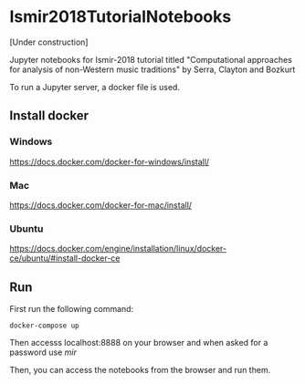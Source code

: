# Ismir2018TutorialNotebooks

[Under construction]

Jupyter notebooks for Ismir-2018 tutorial titled "Computational approaches for analysis of non-Western music traditions" by Serra, Clayton and Bozkurt

To run a Jupyter server, a docker file is used. 

## Install docker

### Windows
https://docs.docker.com/docker-for-windows/install/

### Mac
https://docs.docker.com/docker-for-mac/install/

### Ubuntu
https://docs.docker.com/engine/installation/linux/docker-ce/ubuntu/#install-docker-ce

## Run 
First run the following command:
```
docker-compose up
```
Then accesss localhost:8888 on your browser and when asked for a password use _mir_

Then, you can access the notebooks from the browser and run them.